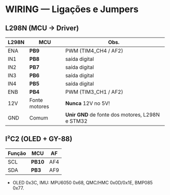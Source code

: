 # WIRING — Ligações e Jumpers

## L298N (MCU → Driver)
| L298N | MCU | Obs. |
|---|---|---|
| ENA  | **PB9**  | PWM (TIM4_CH4 / AF2) |
| IN1  | **PB8**  | saída digital |
| IN2  | **PB7**  | saída digital |
| IN3  | **PB6**  | saída digital |
| IN4  | **PB5**  | saída digital |
| ENB  | **PB4**  | PWM (TIM3_CH1 / AF2) |
| 12V  | Fonte motores | **Nunca** 12V no 5V! |
| GND  | Comum | **Unir GND** de fonte dos motores, L298N e STM32 |

## I²C2 (OLED + GY-88)
| Função | MCU | AF |
|---|---|---|
| SCL | **PB10** | AF4 |
| SDA | **PB3**  | AF9 |

- OLED 0x3C, IMU: MPU6050 0x68, QMC/HMC 0x0D/0x1E, BMP085 0x77.
